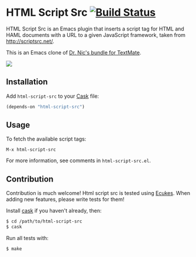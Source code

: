 # HTML Script Src [![Build Status](https://api.travis-ci.org/rejeep/html-script-src.el.png?branch=master)](http://travis-ci.org/rejeep/html-script-src.el)

HTML Script Src is an Emacs plugin that inserts a script tag for HTML
and HAML documents with a URL to a given JavaScript framework, taken
from <http://scriptsrc.net/>.

This is an Emacs clone of 
[Dr. Nic's bundle for TextMate](http://github.com/drnic/html-script-src.tmbundle).

[<img src="http://img.youtube.com/vi/Def4DPmZf2k/0.jpg">](https://www.youtube.com/watch?v=Def4DPmZf2k)

## Installation

Add `html-script-src` to your [Cask](https://github.com/rejeep/cask.el) file:

```lisp
(depends-on "html-script-src")
```

## Usage

To fetch the available script tags:

    M-x html-script-src

For more information, see comments in `html-script-src.el`.

## Contribution

Contribution is much welcome! Html script src is tested using
[Ecukes](http://ecukes.info). When adding new features, please write
tests for them!

Install [cask](https://github.com/rejeep/cask.el) if you haven't
already, then:

```bash
$ cd /path/to/html-script-src
$ cask
```

Run all tests with:

```bash
$ make
```
